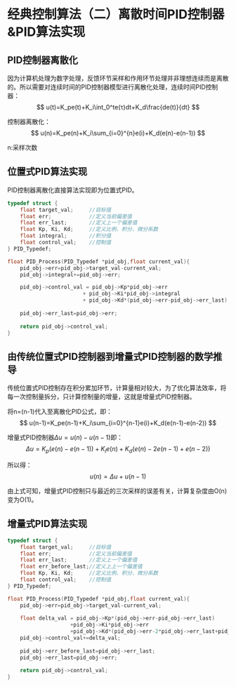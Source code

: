 # 经典控制算法（二）离散时间PID控制器&PID算法实现

## PID控制器离散化

因为计算机处理为数字处理，反馈环节采样和作用环节处理并非理想连续而是离散的。所以需要对连续时间的PID控制器模型进行离散化处理，连续时间PID控制器：
$$
u(t)=K_pe(t)+K_i\int_0^te(τ)dt+K_d\frac{de(t)}{dt}
$$

控制器离散化：
$$
u(n)=K_pe(n)+K_i\sum_{i=0}^{n}e(i)+K_d(e(n)-e(n-1))
$$

n:采样次数

## 位置式PID算法实现

PID控制器离散化直接算法实现即为位置式PID。

```c
typedef struct {
    float target_val;     //目标值
    float err;            //定义当前偏差值
    float err_last;       //定义上一个偏差值
    float Kp, Ki, Kd;     //定义比例、积分、微分系数
    float integral;       //积分值
    float control_val;    //控制值
} PID_Typedef;

float PID_Process(PID_Typedef *pid_obj,float current_val){
    pid_obj->err=pid_obj->target_val-current_val;
    pid_obj->integral+=pid_obj->err;

    pid_obj->control_val = pid_obj->Kp*pid_obj->err
                        + pid_obj->Ki*pid_obj->integral
                        + pid_obj->Kd*(pid_obj->err-pid_obj->err_last);
    
    pid_obj->err_last=pid_obj->err;
    
    return pid_obj->control_val;
}
```

## 由传统位置式PID控制器到增量式PID控制器的数学推导

传统位置式PID控制存在积分累加环节，计算量相对较大，为了优化算法效率，将每一次控制量拆分，只计算控制量的增量，这就是增量式PID控制器。

将n=(n-1)代入至离散化PID公式，即：
$$
u(n-1)=K_pe(n-1)+K_i\sum_{i=0}^{n-1}e(i)+K_d(e(n-1)-e(n-2))
$$

增量式PID控制器$\Delta u=u(n)-u(n-1)$即：
$$
\Delta u=K_p(e(n)-e(n-1))+K_ie(n)+K_d(e(n)-2e(n-1)+e(n-2))
$$

所以得：
$$
u(n)=\Delta u+u(n-1)
$$

由上式可知，增量式PID控制只与最近的三次采样的误差有关，计算复杂度由O(n)变为O(1)。

## 增量式PID算法实现

```c
typedef struct {
    float target_val;     //目标值
    float err;            //定义当前偏差值
    float err_last;       //定义上一个偏差值
    float err_before_last;//定义上上一个偏差值
    float Kp, Ki, Kd;     //定义比例、积分、微分系数
    float control_val;    //控制值
} PID_Typedef;

float PID_Process(PID_Typedef *pid_obj,float current_val){
    pid_obj->err=pid_obj->target_val-current_val;
    
    float delta_val = pid_obj->Kp*(pid_obj->err-pid_obj->err_last)
                    +pid_obj->Ki*pid_obj->err
                    +pid_obj->Kd*(pid_obj->err-2*pid_obj->err_last+pid_obj->err_before_last);
    pid_obj->control_val+=delta_val;
    
    pid_obj->err_before_last=pid_obj->err_last;
    pid_obj->err_last=pid_obj->err;
    
    return pid_obj->control_val;
}
```
